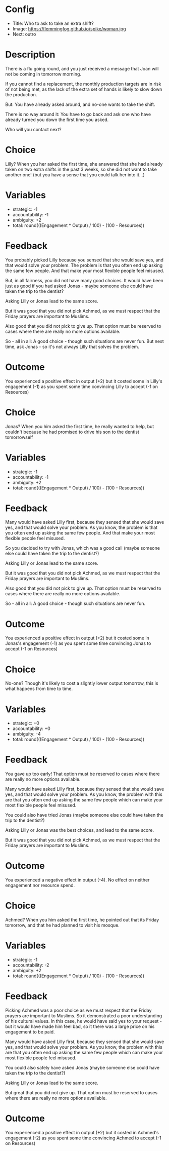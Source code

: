 # Config
 - Title: Who to ask to take an extra shift?
 - Image: https://flemmingfog.github.io/spike/woman.jpg
 - Next: outro

# Description
There is a flu going round, and you just received a message that Joan will not be coming in tomorrow morning. 

If you cannot find a replacement, the monthly production targets are in risk of not being met, as the lack of the extra set of hands is likely to slow down the production. 

But: You have already asked around, and no-one wants to take the shift. 

There is no way around it: You have to go back and ask one who have already turned you down the first time you asked. 

Who will you contact next?

# Choice
Lilly? When you her asked the first time, she answered that she had already taken on two extra shifts in the past 3 weeks, so she did not want to take another one! (but you have a sense that you could talk her into it…)

# Variables
 - strategic: -1
 - accountability: -1
 - ambiguity: +2
 - total: round(((Engagement * Output) / 100) - (100 - Resources))

# Feedback
You probably picked Lilly because you sensed that she would save yes, and that would solve your problem. The problem is that you often end up asking the same few people. And that make your most flexible people feel misused.   

But, in all fairness, you did not have many good choices. It would have been just as good if you had asked Jonas - maybe someone else could have taken the trip to the dentist? 

Asking Lilly or Jonas lead to the same score. 

But it was good that you did not pick Achmed, as we must respect that the Friday prayers are important to Muslims. 

Also good that you did not pick to give up. That option must be reserved to cases where there are really no more options available. 

So - all in all: A good choice - though such situations are never fun. But next time, ask Jonas - so it's not always Lilly that solves the problem. 

# Outcome

You experienced a positive effect in output (+2) but it costed some in Lilly's engagement (-1) as you spent some time convincing Lilly to accept (-1 on Resources) 


# Choice
Jonas? When you him asked the first time, he really wanted to help, but couldn't because he had promised to drive his son to the dentist tomorrowself

# Variables
 - strategic: -1
 - accountability: -1
 - ambiguity: +2
 - total: round(((Engagement * Output) / 100) - (100 - Resources))

# Feedback
Many would have asked Lilly first, because they sensed that she would save yes, and that would solve your problem. As you know, the problem is that you often end up asking the same few people. And that make your most flexible people feel misused.    

So you decided to try with Jonas, which was a good call (maybe someone else could have taken the trip to the dentist?) 

Asking Lilly or Jonas lead to the same score. 

But it was good that you did not pick Achmed, as we must respect that the Friday prayers are important to Muslims. 

Also good that you did not pick to give up. That option must be reserved to cases where there are really no more options available. 

So - all in all: A good choice - though such situations are never fun. 


# Outcome

You experienced a positive effect in output (+2) but it costed some in Jonas's engagement (-1) as you spent some time convincing Jonas to accept (-1 on Resources) 



# Choice
No-one? Though it's likely to cost a slightly lower output tomorrow, this is what happens from time to time.

# Variables
 - strategic: +0
 - accountability: +0
 - ambiguity: -4
 - total: round(((Engagement * Output) / 100) - (100 - Resources))

# Feedback
You gave up too early! That option must be reserved to cases where there are really no more options available. 

Many would have asked Lilly first, because they sensed that she would save yes, and that would solve your problem. As you know, the problem with this are that you often end up asking the same few people which can make your most flexible people feel misused.   

You could also have tried Jonas (maybe someone else could have taken the trip to the dentist?) 

Asking Lilly or Jonas was the best choices, and lead to the same score. 

But it was good that you did not pick Achmed, as we must respect that the Friday prayers are important to Muslims. 



# Outcome

You experienced a negative effect in output (-4). No effect on neither engagement nor resource spend. 



# Choice
Achmed? When you him asked the first time, he pointed out that its Friday tomorrow, and that he had planned to visit his mosque. 

# Variables
 - strategic: -1
 - accountability: -2
 - ambiguity: +2
 - total: round(((Engagement * Output) / 100) - (100 - Resources))

# Feedback
Picking Achmed was a poor choice as we must respect that the Friday prayers are important to Muslims. So it demonstrated a poor understanding of his cultural values. 
In this case, he would have said yes to your request - but it would have made him feel bad, so it there was a large price on his engagement to be paid. 

Many would have asked Lilly first, because they sensed that she would save yes, and that would solve your problem. As you know, the problem with this are that you often end up asking the same few people which can make your most flexible people feel misused.   

You could also safely have asked Jonas (maybe someone else could have taken the trip to the dentist?) 

Asking Lilly or Jonas lead to the same score. 

But great that you did not give up. That option must be reserved to cases where there are really no more options available. 



# Outcome

You experienced a positive effect in output (+2) but it costed  in Achmed's engagement (-2) as you spent some time convincing Achmed to accept (-1 on Resources) 

